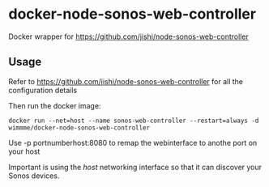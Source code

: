 # docker-node-sonos-web-controller
Docker wrapper for https://github.com/jishi/node-sonos-web-controller

## Usage
Refer to https://github.com/jishi/node-sonos-web-controller for all the configuration details

Then run the docker image:
```shell
docker run --net=host --name sonos-web-controller --restart=always -d wimmme/docker-node-sonos-web-controller
```
Use -p portnumberhost:8080 to remap the webinterface to anothe port on your host

Important  is using the *host* networking interface so that it can discover your Sonos devices.

